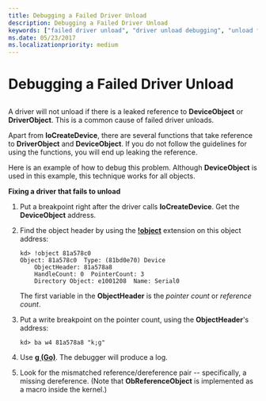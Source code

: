 ```yaml
---
title: Debugging a Failed Driver Unload
description: Debugging a Failed Driver Unload
keywords: ["failed driver unload", "driver unload debugging", "unload failures"]
ms.date: 05/23/2017
ms.localizationpriority: medium
---
```


# Debugging a Failed Driver Unload


## <span id="ddk_debugging_a_failed_driver_unload_dbg"></span><span id="DDK_DEBUGGING_A_FAILED_DRIVER_UNLOAD_DBG"></span>


A driver will not unload if there is a leaked reference to **DeviceObject** or **DriverObject**. This is a common cause of failed driver unloads.

Apart from **IoCreateDevice**, there are several functions that take reference to **DriverObject** and **DeviceObject**. If you do not follow the guidelines for using the functions, you will end up leaking the reference.

Here is an example of how to debug this problem. Although **DeviceObject** is used in this example, this technique works for all objects.

**Fixing a driver that fails to unload**

1.  Put a breakpoint right after the driver calls **IoCreateDevice**. Get the **DeviceObject** address.

2.  Find the object header by using the [**!object**](-object.md) extension on this object address:

    ```dbgcmd
    kd> !object 81a578c0 
    Object: 81a578c0  Type: (81bd0e70) Device
        ObjectHeader: 81a578a8
        HandleCount: 0  PointerCount: 3
        Directory Object: e1001208  Name: Serial0 
    ```

    The first variable in the **ObjectHeader** is the *pointer count* or *reference count*.

3.  Put a write breakpoint on the pointer count, using the **ObjectHeader**'s address:

    ```dbgcmd
    kd> ba w4 81a578a8 "k;g" 
    ```

4.  Use [**g (Go)**](g--go-.md). The debugger will produce a log.

5.  Look for the mismatched reference/dereference pair -- specifically, a missing dereference. (Note that **ObReferenceObject** is implemented as a macro inside the kernel.)

 

 





